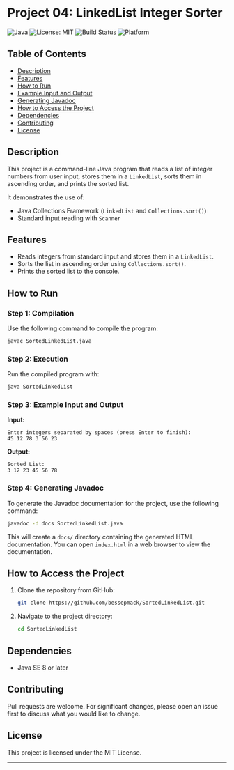 
# Project 04: LinkedList Integer Sorter
![Java](https://img.shields.io/badge/Java-8-blue)
![License: MIT](https://img.shields.io/badge/License-MIT-green)
![Build Status](https://img.shields.io/badge/build-passing-brightgreen)
![Platform](https://img.shields.io/badge/platform-Java-lightgrey)


## Table of Contents
- [Description](#description)
- [Features](#features)
- [How to Run](#how-to-run)
- [Example Input and Output](#step-3-example-input-and-output)
- [Generating Javadoc](#step-4-generating-javadoc)
- [How to Access the Project](#how-to-access-the-project)
- [Dependencies](#dependencies)
- [Contributing](#contributing)
- [License](#license)

## Description
This project is a command-line Java program that reads a list of integer numbers from user input, stores them in a `LinkedList`, sorts them in ascending order, and prints the sorted list.

It demonstrates the use of:
- Java Collections Framework (`LinkedList` and `Collections.sort()`)
- Standard input reading with `Scanner`

## Features
- Reads integers from standard input and stores them in a `LinkedList`.
- Sorts the list in ascending order using `Collections.sort()`.
- Prints the sorted list to the console.

## How to Run

### Step 1: Compilation
Use the following command to compile the program:
```sh
javac SortedLinkedList.java
```

### Step 2: Execution
Run the compiled program with:
```sh
java SortedLinkedList
```

### Step 3: Example Input and Output
**Input:**
```
Enter integers separated by spaces (press Enter to finish):
45 12 78 3 56 23
```

**Output:**
```
Sorted List:
3 12 23 45 56 78
```

### Step 4: Generating Javadoc
To generate the Javadoc documentation for the project, use the following command:
```sh
javadoc -d docs SortedLinkedList.java
```

This will create a `docs/` directory containing the generated HTML documentation. You can open `index.html` in a web browser to view the documentation.

## How to Access the Project
1. Clone the repository from GitHub:
    ```sh
    git clone https://github.com/bessepmack/SortedLinkedList.git
    ```
2. Navigate to the project directory:
    ```sh
    cd SortedLinkedList
    ```

## Dependencies
- Java SE 8 or later

## Contributing
Pull requests are welcome. For significant changes, please open an issue first to discuss what you would like to change.

## License
This project is licensed under the MIT License.

---
